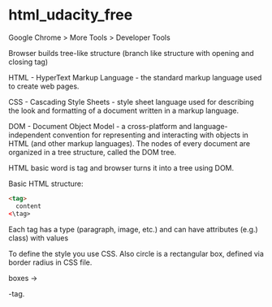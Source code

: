 # html_udacity_free

Google Chrome > More Tools > Developer Tools

Browser builds tree-like structure (branch like structure with opening and closing tag)

HTML - HyperText Markup Language - the standard markup language used to create web pages.

CSS - Cascading Style Sheets - style sheet language used for describing the look and formatting of a document written in a markup language.

DOM - Document Object Model - a cross-platform and language-independent convention for representing and interacting with objects in HTML (and other markup languages). The nodes of every document are organized in a tree structure, called the DOM tree.

HTML basic word is tag and browser turns it into a tree using DOM.

Basic HTML structure:
```html
<tag>
  content
<\tag>
```
Each tag has a type (paragraph, image, etc.) and can have attributes (e.g.) class) with values

To define the style you use CSS.
Also circle is a rectangular box, defined via border radius in CSS file.

boxes -> <div>-tag.

